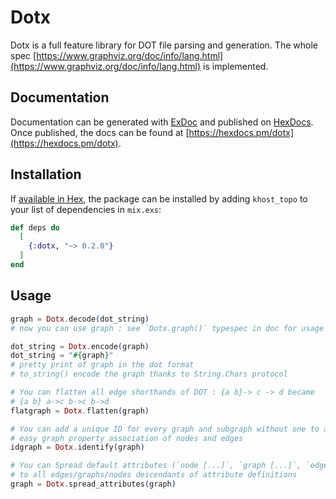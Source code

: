 # Dotx

Dotx is a full feature library for DOT file parsing and generation.
The whole spec [https://www.graphviz.org/doc/info/lang.html](https://www.graphviz.org/doc/info/lang.html) is implemented.

## Documentation

Documentation can be generated with [ExDoc](https://github.com/elixir-lang/ex_doc)
and published on [HexDocs](https://hexdocs.pm). Once published, the docs can
be found at [https://hexdocs.pm/dotx](https://hexdocs.pm/dotx).

## Installation

If [available in Hex](https://hex.pm/docs/publish), the package can be installed
by adding `khost_topo` to your list of dependencies in `mix.exs`:

```elixir
def deps do
  [
    {:dotx, "~> 0.2.0"}
  ]
end
```

## Usage

```elixir
graph = Dotx.decode(dot_string)
# now you can use graph : see `Dotx.graph()` typespec in doc for usage

dot_string = Dotx.encode(graph)
dot_string = "#{graph}"
# pretty print of graph in the dot format
# to_string() encode the graph thanks to String.Chars protocol

# You can flatten all edge shorthands of DOT : {a b}-> c -> d became
# {a b} a->c b->c b->d
flatgraph = Dotx.flatten(graph)

# You can add a unique ID for every graph and subgraph without one to allow
# easy graph property association of nodes and edges
idgraph = Dotx.identify(graph)

# You can Spread default attributes (`node [...]`, `graph [...]`, `edge [...]`
# to all edges/graphs/nodes descendants of attribute definitions
graph = Dotx.spread_attributes(graph)
```
